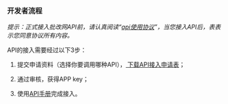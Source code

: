 
### 开发者流程

*提示：正式接入批改网API前，请认真阅读“<a href="http://api.pigai.org/apibook/api.html">api使用协议</a>”，当您接入API后，表表示您同意协议所有内容。*

API的接入需要经过以下3步：

1. 提交申请资料（选择你要调用哪种API），<a href="http://api.pigai.org/static/docs/%E6%89%B9%E6%94%B9%E7%BD%91API%E6%8E%A5%E5%85%A5%E7%94%B3%E8%AF%B7%E8%A1%A8.doc"> 下载API接入申请表</a>；

2. 通过审核，获得APP key；

3. 使用<a href="http://api.pigai.org/apibook/handbooks/index.html">API手册</a>完成接入。
